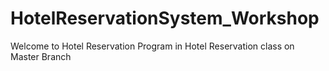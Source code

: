 # HotelReservationSystem_Workshop
 Welcome to Hotel Reservation Program in Hotel Reservation class on Master Branch
